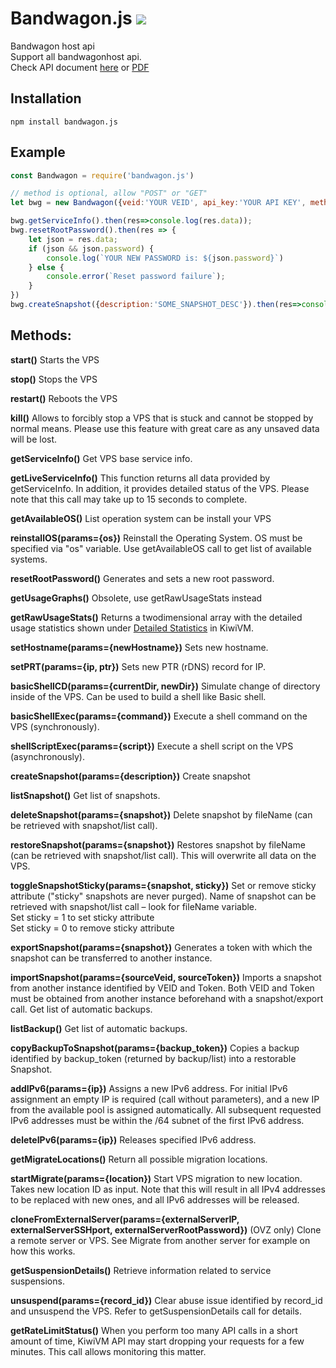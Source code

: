# Bandwagon.js ![](https://img.shields.io/npm/v/bandwagon.js.svg)

Bandwagon host api<br>
Support all bandwagonhost api.<br>
Check API document [here](https://kiwivm.64clouds.com/main-exec.php?mode=api) or [PDF](./API.pdf)


## Installation
```
npm install bandwagon.js
```

## Example
```js
const Bandwagon = require('bandwagon.js')

// method is optional, allow "POST" or "GET"
let bwg = new Bandwagon({veid:'YOUR VEID', api_key:'YOUR API KEY', method: 'POST'})

bwg.getServiceInfo().then(res=>console.log(res.data));
bwg.resetRootPassword().then(res => {
	let json = res.data;
	if (json && json.password) {
		console.log(`YOUR NEW PASSWORD is: ${json.password}`)
	} else {
		console.error(`Reset password failure`);
	}
})
bwg.createSnapshot({description:'SOME_SNAPSHOT_DESC'}).then(res=>console.log(res.data))
```

## Methods:

**start()**
Starts the VPS

**stop()**
Stops the VPS

**restart()**
Reboots the VPS

**kill()**
Allows to forcibly stop a VPS that is stuck and cannot be stopped by normal means. Please use this feature with great care as any unsaved data will be lost.

**getServiceInfo()**
Get VPS base service info.

**getLiveServiceInfo()**
This function returns all data provided by getServiceInfo. In addition, it provides detailed status of the VPS.
Please note that this call may take up to 15 seconds to complete.

**getAvailableOS()**
List operation system can be install your VPS

**reinstallOS(params={os})**
Reinstall the Operating System. OS must be specified via "os" variable. Use getAvailableOS call to get list of available systems.

**resetRootPassword()**
Generates and sets a new root password.

**getUsageGraphs()**
Obsolete, use getRawUsageStats instead

**getRawUsageStats()**
Returns a two­dimensional array with the detailed usage statistics shown under [Detailed Statistics](https://kiwivm.64clouds.com/kiwi-main-controls.php?mode=stats) in KiwiVM.

**setHostname(params={newHostname})**
Sets new hostname.

**setPRT(params={ip, ptr})**
Sets new PTR (rDNS) record for IP.

**basicShellCD(params={currentDir, newDir})**
Simulate change of directory inside of the VPS. Can be used to build a shell like Basic shell.

**basicShellExec(params={command})**
Execute a shell command on the VPS (synchronously).

**shellScriptExec(params={script})**
Execute a shell script on the VPS (asynchronously).

**createSnapshot(params={description})**
Create snapshot

**listSnapshot()**
Get list of snapshots.

**deleteSnapshot(params={snapshot})**
Delete snapshot by fileName (can be retrieved with snapshot/list call).

**restoreSnapshot(params={snapshot})**
Restores snapshot by fileName (can be retrieved with snapshot/list call). This will overwrite all data on the VPS.

**toggleSnapshotSticky(params={snapshot, sticky})**
Set or remove sticky attribute ("sticky" snapshots are never purged). Name of snapshot can be retrieved with snapshot/list call – look for fileName variable.<br>Set sticky = 1 to set sticky attribute<br>Set sticky = 0 to remove sticky attribute

**exportSnapshot(params={snapshot})**
Generates a token with which the snapshot can be transferred to another instance.

**importSnapshot(params={sourceVeid, sourceToken})**
Imports a snapshot from another instance identified by VEID and Token. Both VEID and Token must be obtained from another instance beforehand with a snapshot/export call.
Get list of automatic backups.

**listBackup()**
Get list of automatic backups.

**copyBackupToSnapshot(params={backup_token})**
Copies a backup identified by backup_token (returned by backup/list) into a restorable Snapshot.

**addIPv6(params={ip})**
Assigns a new IPv6 address. For initial IPv6 assignment an empty IP is required (call without parameters), and a new IP from the available pool is assigned automatically. All subsequent requested IPv6 addresses must be within the /64 subnet of the first IPv6 address.

**deleteIPv6(params={ip})**
Releases specified IPv6 address.

**getMigrateLocations()**
Return all possible migration locations.

**startMigrate(params={location})**
Start VPS migration to new location. Takes new location ID as input. Note that this will result in all IPv4 addresses to be replaced with new ones, and all IPv6 addresses will be released.

**cloneFromExternalServer(params={externalServerIP, externalServerSSHport, externalServerRootPassword})**
(OVZ only) Clone a remote server or VPS. See Migrate from another server for example on how this works.

**getSuspensionDetails()**
Retrieve information related to service suspensions.

**unsuspend(params={record_id})**
Clear abuse issue identified by record_id and unsuspend the VPS. Refer to getSuspensionDetails call for details.

**getRateLimitStatus()**
When you perform too many API calls in a short amount of time, KiwiVM API may start dropping your requests for a few minutes. This call allows monitoring this matter.
